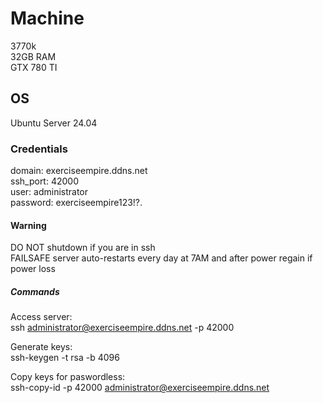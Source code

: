 # Machine
3770k \
32GB RAM \
GTX 780 TI 

## OS
Ubuntu Server 24.04

### Credentials
domain: exerciseempire.ddns.net \
ssh_port: 42000 \
user: administrator \
password: exerciseempire123!?. 

#### Warning
DO NOT shutdown if you are in ssh \
FAILSAFE server auto-restarts every day at 7AM and after power regain if power loss 

##### Commands
Access server: \
ssh administrator@exerciseempire.ddns.net -p 42000 

Generate keys: \
ssh-keygen -t rsa -b 4096

Copy keys for paswordless: \
ssh-copy-id -p 42000 administrator@exerciseempire.ddns.net
